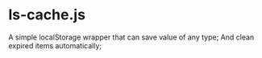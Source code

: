# ls-cache.js

A simple localStorage wrapper that can save value of any type;
And clean expired items automatically;
